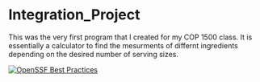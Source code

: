 # Integration_Project
This was the very first program that I created for my COP 1500 class. It is essentially a calculator to find the mesurments of differnt ingredients depending on the desired number of serving sizes.

[![OpenSSF Best Practices](https://www.bestpractices.dev/projects/8508/badge)](https://www.bestpractices.dev/projects/8508)
